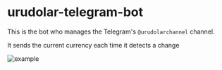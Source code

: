 # urudolar-telegram-bot
This is the bot who manages the Telegram's `@urudolarchannel` channel.

It sends the current currency each time it detects a change

![example](http://i.imgur.com/zYxiUw3.jpg)
